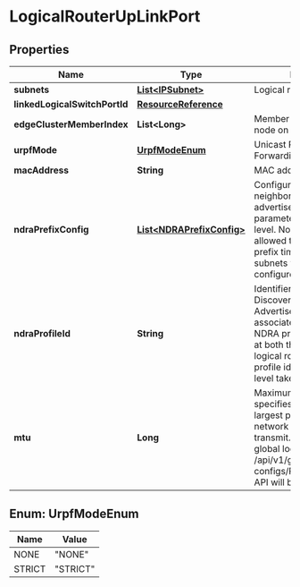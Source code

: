 # LogicalRouterUpLinkPort

## Properties
Name | Type | Description | Notes
------------ | ------------- | ------------- | -------------
**subnets** | [**List&lt;IPSubnet&gt;**](IPSubnet.md) | Logical router port subnets | 
**linkedLogicalSwitchPortId** | [**ResourceReference**](ResourceReference.md) |  |  [optional]
**edgeClusterMemberIndex** | **List&lt;Long&gt;** | Member index of the edge node on the cluster | 
**urpfMode** | [**UrpfModeEnum**](#UrpfModeEnum) | Unicast Reverse Path Forwarding mode |  [optional]
**macAddress** | **String** | MAC address |  [optional]
**ndraPrefixConfig** | [**List&lt;NDRAPrefixConfig&gt;**](NDRAPrefixConfig.md) | Configuration to override the neighbor discovery router advertisement prefix time parameters at the subnet level. Note that users are allowed to override the prefix time only for IPv6 subnets which are configured on the port.  |  [optional]
**ndraProfileId** | **String** | Identifier of Neighbor Discovery Router Advertisement profile associated with port. When NDRA profile id is associated at both the port level and logical router level, the profile id specified at port level takes the precedence.  |  [optional]
**mtu** | **Long** | Maximum transmission unit specifies the size of the largest packet that a network protocol can transmit. If not specified, the global logical MTU set in the /api/v1/global-configs/RoutingGlobalConfig API will be used.  |  [optional]

<a name="UrpfModeEnum"></a>
## Enum: UrpfModeEnum
Name | Value
---- | -----
NONE | &quot;NONE&quot;
STRICT | &quot;STRICT&quot;
